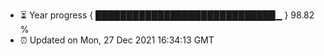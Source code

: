 - ⏳ Year progress { █████████████████████████████▁ } 98.82 %
- ⏰ Updated on Mon, 27 Dec 2021 16:34:13 GMT


